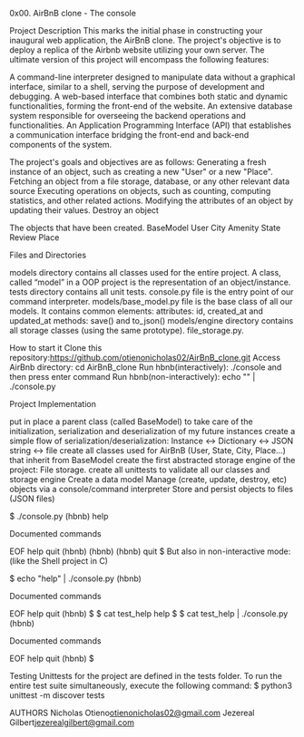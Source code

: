 0x00. AirBnB clone - The console

Project Description
This marks the initial phase in constructing your inaugural web application, the AirBnB clone. The project's objective is to deploy a replica of the Airbnb website utilizing your own server. The ultimate version of this project will encompass the following features:


A command-line interpreter designed to manipulate data without a graphical interface, similar to a shell, serving the purpose of development and debugging.
A web-based interface that combines both static and dynamic functionalities, forming the front-end of the website.
An extensive database system responsible for overseeing the backend operations and functionalities.
An Application Programming Interface (API) that establishes a communication interface bridging the front-end and back-end components of the system.

The project's goals and objectives are as follows:
Generating a fresh instance of an object, such as creating a new "User" or a new "Place".
Fetching an object from a file storage, database, or any other relevant data source
Executing operations on objects, such as counting, computing statistics, and other related actions.
Modifying the attributes of an object by updating their values.
Destroy an object


The objects that have been created.
BaseModel
User
City
Amenity
State
Review
Place

Files and Directories

models directory contains all classes used for the entire project. A class, called “model” in a OOP project is the representation of an object/instance.
tests directory contains all unit tests.
console.py file is the entry point of our command interpreter.
models/base_model.py file is the base class of all our models. It contains common elements:
attributes: id, created_at and updated_at
methods: save() and to_json()
models/engine directory contains all storage classes (using the same prototype). file_storage.py.

How to start it
Clone this repository:https://github.com/otienonicholas02/AirBnB_clone.git
Access AirBnb directory: cd AirBnB_clone
Run hbnb(interactively): ./console and then press enter command
Run hbnb(non-interactively): echo "<command>" | ./console.py

Project Implementation

put in place a parent class (called BaseModel) to take care of the initialization, serialization and deserialization of my future instances
create a simple flow of serialization/deserialization: Instance <-> Dictionary <-> JSON string <-> file
create all classes used for AirBnB (User, State, City, Place…) that inherit from BaseModel
create the first abstracted storage engine of the project: File storage.
create all unittests to validate all our classes and storage engine
Create a data model
Manage (create, update, destroy, etc) objects via a console/command interpreter
Store and persist objects to files (JSON files)

$ ./console.py
(hbnb) help

Documented commands

EOF  help  quit
(hbnb) 
(hbnb) 
(hbnb) quit
$
But also in non-interactive mode: (like the Shell project in C)

$ echo "help" | ./console.py
(hbnb)

Documented commands  

EOF  help  quit
(hbnb) 
$
$ cat test_help
help
$
$ cat test_help | ./console.py
(hbnb)

Documented commands

EOF  help  quit
(hbnb)
$


Testing
Unittests for the project are defined in the tests folder. 
To run the entire test suite simultaneously, execute the following command:
$ python3 unittest -m discover tests


AUTHORS
Nicholas Otieno<otienonicholas02@gmail.com>
Jezereal Gilbert<jezerealgilbert@gmail.com>

